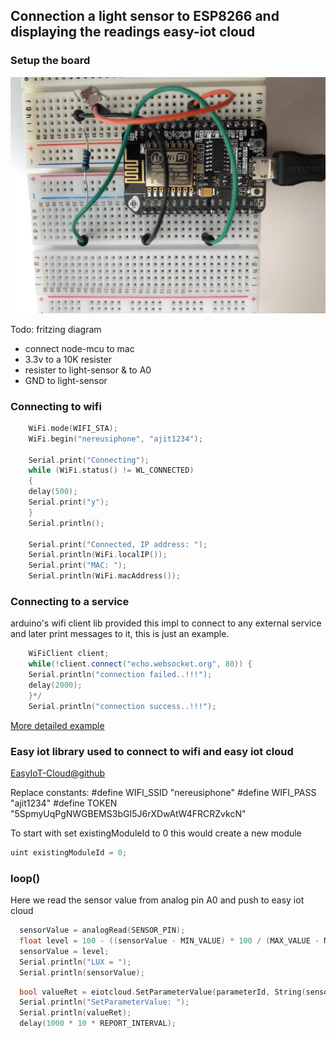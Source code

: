 ## Connection a light sensor to ESP8266 and displaying the readings easy-iot cloud 

### Setup the board
![Setting up Board](assests/board_setup.JPG "Setting up Board")

Todo: fritzing diagram

- connect node-mcu to mac
- 3.3v to a 10K resister
- resister to light-sensor & to A0 
- GND to light-sensor

### Connecting to wifi 
```cpp
    WiFi.mode(WIFI_STA);
    WiFi.begin("nereusiphone", "ajit1234");

    Serial.print("Connecting");
    while (WiFi.status() != WL_CONNECTED)
    {
    delay(500);
    Serial.print("y");
    }
    Serial.println();

    Serial.print("Connected, IP address: ");
    Serial.println(WiFi.localIP());
    Serial.print("MAC: ");
    Serial.println(WiFi.macAddress());
``` 
### Connecting to a service
 arduino's wifi client lib provided this impl to connect to any external service and later print messages to it, this is just an example.

```cpp
    WiFiClient client;
    while(!client.connect("echo.websocket.org", 80)) {
    Serial.println("connection failed..!!!");
    delay(2000);
    }*/
    Serial.println("connection success..!!!");
```
[More detailed example](https://github.com/morrissinger/ESP8266-Websocket/blob/master/examples/WebSocketClient_Demo/WebSocketClient_Demo.ino)
 
### Easy iot library used to connect to wifi and easy iot cloud
[EasyIoT-Cloud@github](https://github.com/iot-playground/EasyIoT-Cloud)

Replace constants:
#define WIFI_SSID "nereusiphone"
#define WIFI_PASS "ajit1234"
#define TOKEN "5SpmyUqPgNWGBEMS3bGI5J6rXDwAtW4FRCRZvkcN"

To start with set existingModuleId to 0 this would create a new module

```cpp
uint existingModuleId = 0; 
```

### loop()
Here we read the sensor value from analog pin A0 and push to easy iot cloud
```cpp
  sensorValue = analogRead(SENSOR_PIN);
  float level = 100 - ((sensorValue - MIN_VALUE) * 100 / (MAX_VALUE - MIN_VALUE));
  sensorValue = level;
  Serial.println("LUX = ");
  Serial.println(sensorValue);
```

```cpp
  bool valueRet = eiotcloud.SetParameterValue(parameterId, String(sensorValue));
  Serial.println("SetParameterValue: ");
  Serial.println(valueRet);
  delay(1000 * 10 * REPORT_INTERVAL);
```
